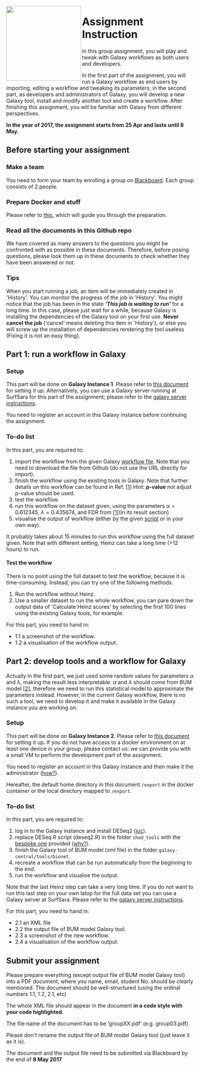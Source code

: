 
<a href="https://galaxyproject.org/"><img src="https://galaxyproject.org/images/galaxy-logos/galaxy_project_logo.jpg" align="left" width="200" ></a>
# Assignment Instruction

In this group assignment, you will play and tweak with Galaxy workflows as both users and developers.

In the first part of the assignment, you will run a Galaxy workflow as end users by importing, editing a workflow and tweaking its parameters; in the second part, as developers and administrators of Galaxy, you will develop a new Galaxy tool, install and modify another tool and create a workflow. After finishing this assignment, you will be familiar with Galaxy from different perspectives.

**In the year of 2017, the assignment starts from 25 Apr and lasts until 8 May.**

## Before starting your assignment

### Make a team

You need to form your team by enrolling a group on [Blackboard](https:://bb.vu.nl). Each group consists of 2 people.

### Prepare Docker and stuff

Please refer to [this](https://github.com/ibivu/B4TM-Galaxy-2017/tree/master/docker), which will guide you through the preparation.

### Read all the documents in this Github repo

We have covered as many answers to the questions you might be confronted with as possible in these documents. Therefore, before posing questions, please look them up in these documents to check whether they have been answered or not.

### Tips

When you start running a job, an item will be immediately created in 'History'. You can monitor the progress of the job in 'History'. You might notice that the job has been in the state ***'This job is waiting to run'*** for a long time. In this case, please just wait for a while, because Galaxy is installing the dependencies of the Galaxy tool on your first use. **Never cancel the job** ('cancel' means deleting this item in 'History'), or else you will screw up the installation of dependencies rendering the tool useless (Fixing it is not an easy thing). 

## Part 1: run a workflow in Galaxy

### Setup

This part will be done on **Galaxy Instance 1**. Please refer to [this document](https://github.com/ibivu/B4TM-Galaxy-2017/tree/master/docker) for setting
it up. Alternatively, you can use a Galaxy server running at SurfSara for this part of the assignment; please refer to the [galaxy server instructions](https://github.com/ibivu/B4TM-Galaxy-2017/tree/master/galaxy).

You need to register an account in this Galaxy instance before continuing the assignment.

### To-do list
In this part, you are required to:
1. import the workflow from the given Galaxy [workflow file](https://github.com/ibivu/B4TM-Galaxy-2017/blob/master/scripts/workflow.ga). Note that you need to download the file from Github (do not use the URL directly for import).
2. finish the workflow using the existing tools in Galaxy. Note that further details un this workflow can be found in Ref. [[1]](https://github.com/ibivu/B4TM-Galaxy-2017/blob/master/papers/metaModules.pdf) Hint: **p-value** not adjust p-value should be used.
3. test the workflow.
4. run this workflow on the dataset given, using the parameters $\alpha=0.612345$, $\lambda=0.435674$, and FDR from [[1]](https://github.com/ibivu/B4TM-Galaxy-2017/blob/master/papers/metaModules.pdf)(in its result section)
5. visualise the output of workflow (either by the given [script](https://github.com/ibivu/B4TM-Galaxy-2017/blob/master/scripts/graphviz.py) or in your own way).

It probably takes about 15 minutes to run this workflow using the full dataset given. Note that with different setting, Heinz can take a long time (>12 hours) to run.

#### Test the workflow
There is no point using the full dataset to test the workflow, because it is time-consuming. Instead, you can try one of the following methods.
1. Run the workflow without Heinz.
2. Use a smaller dataset to run the whole workflow, you can pare down the output data of 'Calculate Heinz scores' by selecting
the first 100 lines using the existing Galaxy tools, for example.

For this part, you need to hand in:
* 1.1 a screenshot of the workflow.
* 1.2 a visualisation of the workflow output.

## Part 2: develop tools and a workflow for Galaxy

Actually in the first part, we just used some random values for parameters $\alpha$ and $\lambda$, making the result less interpretable. $\alpha$ and $\lambda$ should come from BUM model [[2]](https://github.com/ibivu/B4TM-Galaxy-2017/blob/master/papers/Heinz.pdf), therefore we need to run this statistical model to approximate the parameters instead. However, in the current Galaxy workflow, there is no such a tool, we need to develop it and make it available in the Galaxy instance you are working on.

### Setup

This part will be done on **Galaxy Instance 2**. Please refer to [this document](https://github.com/ibivu/B4TM-Galaxy-2017/tree/master/docker) for setting it up.  If you do not have access to a docker environment on at least one device in your group, please contact us: we can provide you with a small VM to perform the development part of the assignment.


You need to register an account in this Galaxy instance and then make it the administrator ([how?](https://galaxyproject.org/admin/)).

Hereafter, the default home directory in this document `/export` in the docker container or the local directory mapped to `/export`.

### To-do list

In this part, you are required to:
1. log in to the Galaxy instance and install DESeq2 ([iuc](https://github.com/galaxyproject/tools-iuc)).
2. replace DESeq R script (deseq2.R) in the folder `shed_tools` with the [bespoke one](https://github.com/ibivu/B4TM-Galaxy-2017/blob/master/scripts/deseq2.R) provided ([why?](https://github.com/ibivu/B4TM-Galaxy-2017/tree/master/scripts)).
3. finish the Galaxy tool of BUM model (xml file) in the folder `galaxy-central/tools/bionet`.
4. recreate a workflow that can be run automatically from the beginning to the end.
5. run the workflow and visualise the output.

Note that the last Heinz step can take a very long time. If you do not want to run this last step on your own latop for the full data set you can use a Galaxy server at SurfSara. Please refer to the [galaxy server instructions](https://github.com/ibivu/B4TM-Galaxy-2017/tree/master/galaxy).



For this part, you need to hand in:
* 2.1 an XML file
* 2.2 the output file of BUM model Galaxy tool.
* 2.3 a screenshot of the new workflow.
* 2.4 a visualisation of the workflow output.


## Submit your assignment

Please prepare everything (except output file of BUM model Galaxy tool) into a PDF document, where you name, email, student No. should be clearly mentioned. The document should be well-structured (using the ordinal numbers 1.1, 1.2, 2.1, etc)

The whole XML file should appear in the document **in a code style with your code highlighted**.

The file name of the document has to be ‘groupXX.pdf’ (e.g. group03.pdf).

Please don't rename the output file of BUM model Galaxy tool (just leave it as it is).

The document and the output file need to be submitted via Blackboard by the end of **8 May 2017**
